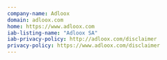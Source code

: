 ```yaml
---
company-name: Adloox
domain: adloox.com
home: https://www.adloox.com
iab-listing-name: "Adloox SA"
iab-privacy-policy: http://adloox.com/disclaimer
privacy-policy: https://www.adloox.com/disclaimer
---
```





